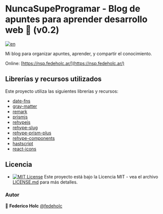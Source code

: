 # NuncaSupeProgramar - Blog de apuntes para aprender desarrollo web 👾 (v0.2)

[![en](https://img.shields.io/badge/lang-en-red.svg)](https://github.com/fedeholc/NuncaSupeProgramar/blob/main/README.md)

Mi blog para organizar apuntes, aprender, y compartir el conocimiento.

Online: [https://nsp.fedeholc.ar/](https://nsp.fedeholc.ar/)

## Librerías y recursos utilizados

Este proyecto utiliza las siguientes librerías y recursos:

- [date-fns](https://www.npmjs.com/package/date-fns)
- [gray-matter](https://www.npmjs.com/package/gray-matter)
- [remark](https://www.npmjs.com/package/remark)
- [prismjs](https://prismjs.com/)
- [rehypejs](https://github.com/rehypejs)
- [rehype-slug](https://github.com/rehypejs/rehype-slug)
- [rehype-prism-plus](https://github.com/timlrx/rehype-prism-plus)
- [rehype-components](https://github.com/marekweb/rehype-components)
- [hastscript](https://github.com/syntax-tree/hastscript)
- [react-icons](https://github.com/react-icons/react-icons)

## Licencia

- [![MIT License](https://img.shields.io/badge/License-MIT-yellow.svg)](https://opensource.org/licenses/) Este proyecto está bajo la Licencia MIT - vea el archivo [LICENSE.md](LICENSE.md) para más detalles.

### Autor

👤 **Federico Holc** [@fedeholc](https://github.com/fedeholc)
